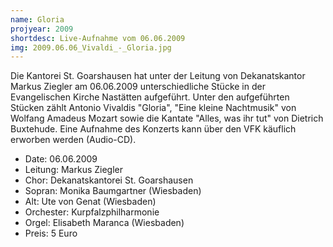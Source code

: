 ```yaml
---
name: Gloria
projyear: 2009
shortdesc: Live-Aufnahme vom 06.06.2009
img: 2009.06.06_Vivaldi_-_Gloria.jpg
---
```

Die Kantorei St. Goarshausen hat unter der Leitung von Dekanatskantor Markus Ziegler am 06.06.2009 unterschiedliche Stücke in der Evangelischen Kirche Nastätten aufgeführt. Unter den aufgeführten Stücken zählt Antonio Vivaldis "Gloria", "Eine kleine Nachtmusik" von Wolfang Amadeus Mozart sowie die Kantate "Alles, was ihr tut" von Dietrich Buxtehude. Eine Aufnahme des Konzerts kann über den VFK käuflich erworben werden (Audio-CD).

 - Date: 06.06.2009
 - Leitung: Markus Ziegler
 - Chor: Dekanatskantorei St. Goarshausen
 - Sopran: Monika Baumgartner (Wiesbaden)
 - Alt: Ute von Genat (Wiesbaden)
 - Orchester: Kurpfalzphilharmonie
 - Orgel: Elisabeth Maranca (Wiesbaden)
 - Preis: 5 Euro